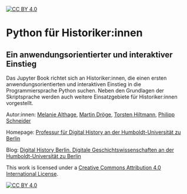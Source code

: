[![CC BY 4.0][cc-by-shield]][cc-by]

# Python für Historiker:innen
## Ein anwendungsorientierter und interaktiver Einstieg

Das Jupyter Book richtet sich an Historiker:innen, die einen ersten anwendungsorientierten und interaktiven Einstieg in die Programmiersprache Python suchen. Neben den Grundlagen der Skriptsprache werden auch weitere Einsatzgebiete für Historiker:innen vorgestellt.

Autor:innen: [Melanie Althage](https://www.geschichte.hu-berlin.de/de/bereiche-und-lehrstuehle/digital-history/personen/althage), [Martin Dröge](https://www.geschichte.hu-berlin.de/de/bereiche-und-lehrstuehle/digital-history/personen/dr-martin-droege), [Torsten Hiltmann](https://www.geschichte.hu-berlin.de/de/bereiche-und-lehrstuehle/digital-history/personen/torsten-hiltmann), [Philipp Schneider](https://www.geschichte.hu-berlin.de/de/bereiche-und-lehrstuehle/digital-history/personen/philipp-schneider-m-a)

Homepage: [Professur für Digital History an der Humboldt-Universität zu Berlin](https://www.geschichte.hu-berlin.de/de/bereiche-und-lehrstuehle/digital-history)

Blog: [Digital History Berlin. Digitale Geschichtswissenschaften an der Humboldt-Universität zu Berlin](https://dhistory.hypotheses.org/)

This work is licensed under a
[Creative Commons Attribution 4.0 International License][cc-by].

[![CC BY 4.0][cc-by-image]][cc-by]

[cc-by]: http://creativecommons.org/licenses/by/4.0/
[cc-by-image]: https://i.creativecommons.org/l/by/4.0/88x31.png
[cc-by-shield]: https://img.shields.io/badge/License-CC%20BY%204.0-lightgrey.svg